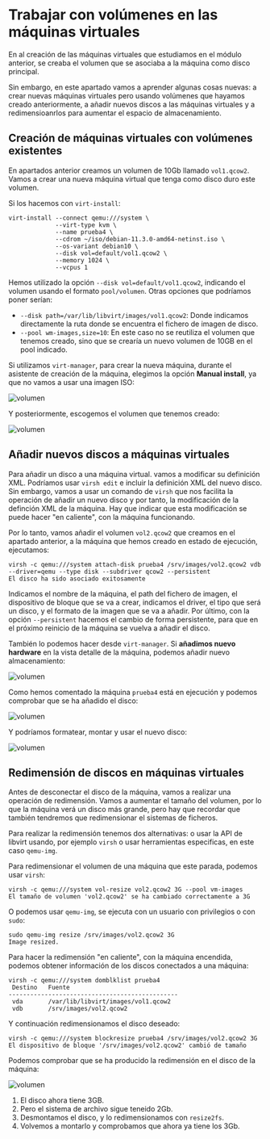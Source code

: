# Trabajar con volúmenes en las máquinas virtuales

En al creación de las máquinas virtuales que estudiamos en el módulo anterior, se creaba el volumen que se asociaba a la máquina como disco principal.

Sin embargo, en este apartado vamos a aprender algunas cosas nuevas: a crear nuevas máquinas virtuales pero usando volúmenes que hayamos creado anteriormente, a añadir nuevos discos a las máquinas virtuales y a redimensioanrlos para aumentar el espacio de almacenamiento.

## Creación de máquinas virtuales con volúmenes existentes

En apartados anterior creamos un volumen de 10Gb llamado `vol1.qcow2`. Vamos a crear una nueva máquina virtual que tenga como disco duro este volumen.

Si los hacemos con `virt-install`:

```
virt-install --connect qemu:///system \
			 --virt-type kvm \
			 --name prueba4 \
			 --cdrom ~/iso/debian-11.3.0-amd64-netinst.iso \
			 --os-variant debian10 \
			 --disk vol=default/vol1.qcow2 \
			 --memory 1024 \
			 --vcpus 1
```			 

Hemos utilizado la opción `--disk vol=default/vol1.qcow2`, indicando el volumen usando el formato `pool/volumen`. Otras opciones que podríamos poner serían:

* `--disk path=/var/lib/libvirt/images/vol1.qcow2`: Donde indicamos directamente la ruta donde se encuentra el fichero de imagen de disco.
* `--pool wm-images,size=10`: En este caso no se reutiliza el volumen que tenemos creado, sino que se crearía un nuevo volumen de 10GB en el pool indicado.

Si utilizamos `virt-manager`, para crear la nueva máquina, durante el asistente de creación de la máquina, elegimos la opción **Manual install**, ya que no vamos a usar una imagen ISO:

![volumen](img/volumen9.png)

Y posteriormente, escogemos el volumen que tenemos creado:

![volumen](img/volumen4.png)

## Añadir nuevos discos a máquinas virtuales

Para añadir un disco a una máquina virtual. vamos a modificar su definición XML. Podríamos usar `virsh edit` e incluir la definición XML del nuevo disco. Sin embargo, vamos a usar un comando de `virsh` que nos facilita la operación de añadir un nuevo disco y por tanto, la modificación de la definción XML de la máquina. Hay que indicar que esta modificación se puede hacer "en caliente", con la máquina funcionando.

Por lo tanto, vamos añadir el volumen `vol2.qcow2` que creamos en el apartado anterior, a la máquina que hemos creado en estado de ejecución, ejecutamos:

```
virsh -c qemu:///system attach-disk prueba4 /srv/images/vol2.qcow2 vdb --driver=qemu --type disk --subdriver qcow2 --persistent
El disco ha sido asociado exitosamente
```

Indicamos el nombre de la máquina, el path del fichero de imagen, el dispositivo de bloque que se va a crear, indicamos el driver, el tipo que será un disco, y el formato de la imagen que se va a añadir. Por último, con la opción `--persistent` hacemos el cambio de forma persistente, para que en el próximo reinicio de la máquina se vuelva a añadir el disco.

También lo podemos hacer desde `virt-manager`. Si **añadimos nuevo hardware** en la vista detalle de la máquina, podemos añadir nuevo almacenamiento:

![volumen](img/volumen5.png)

Como hemos comentado la máquina `prueba4` está en ejecución y podemos comprobar que se ha añadido el disco:

![volumen](img/volumen6.png)

Y podríamos formatear, montar y usar el nuevo disco:

![volumen](img/volumen7.png)

## Redimensión de discos en máquinas virtuales

Antes de desconectar el disco de la máquina, vamos a realizar una operación de redimensión. Vamos a aumentar el tamaño del volumen, por lo que la máquina verá un disco más grande, pero hay que recordar que también tendremos que redimensionar el sistemas de ficheros.

Para realizar la redimensión tenemos dos alternativas: o usar la API de libvirt usando, por ejemplo `virsh` o usar herramientas especificas, en este caso `qemu-img`.

Para redimensionar el volumen de una máquina que este parada, podemos usar `virsh`:

```
virsh -c qemu:///system vol-resize vol2.qcow2 3G --pool vm-images
El tamaño de volumen 'vol2.qcow2' se ha cambiado correctamente a 3G
```

O podemos usar `qemu-img`, se ejecuta con un usuario con privilegios o con `sudo`:

```
sudo qemu-img resize /srv/images/vol2.qcow2 3G
Image resized.
```

Para hacer la redimensión "en caliente", con la máquina encendida, podemos obtener información de los discos conectados a una máquina:

```
virsh -c qemu:///system domblklist prueba4 
 Destino   Fuente
-----------------------------------------------
 vda       /var/lib/libvirt/images/vol1.qcow2
 vdb       /srv/images/vol2.qcow2
```

Y continuación redimensionamos el disco deseado:

```
virsh -c qemu:///system blockresize prueba4 /srv/images/vol2.qcow2 3G
El dispositivo de bloque '/srv/images/vol2.qcow2' cambió de tamaño
```

Podemos comprobar que se ha producido la redimensión en el disco de la máquina:

![volumen](img/volumen8.png)

1. El disco ahora tiene 3GB.
2. Pero el sistema de archivo sigue teneido 2Gb. 
3. Desmontamos el disco, y lo redimensionamos con `resize2fs`.
4. Volvemos a montarlo y comprobamos que ahora ya tiene los 3Gb.

